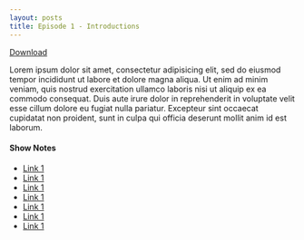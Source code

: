 ```yaml
---
layout: posts
title: Episode 1 - Introductions
---
```


<a href="download" class="download-button">Download</a>

Lorem ipsum dolor sit amet, consectetur adipisicing elit, sed do eiusmod tempor incididunt ut labore et dolore magna aliqua. Ut enim ad minim veniam, quis nostrud exercitation ullamco laboris nisi ut aliquip ex ea commodo consequat. Duis aute irure dolor in reprehenderit in voluptate velit esse cillum dolore eu fugiat nulla pariatur. Excepteur sint occaecat cupidatat non proident, sunt in culpa qui officia deserunt mollit anim id est laborum.

#### Show Notes
- [Link 1](http://lol.com)
- [Link 1](http://lol.com)
- [Link 1](http://lol.com)
- [Link 1](http://lol.com)
- [Link 1](http://lol.com)
- [Link 1](http://lol.com)
- [Link 1](http://lol.com)

